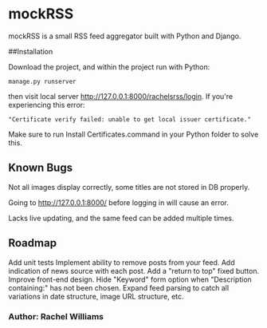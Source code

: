 # mockRSS

mockRSS is a small RSS feed aggregator built with Python and Django. 

##Installation

Download the project, and within the project run with Python:

```
manage.py runserver
```

then visit local server http://127.0.0.1:8000/rachelsrss/login. If you're experiencing this error:

```
"Certificate verify failed: unable to get local issuer certificate."
```

Make sure to run Install Certificates.command in your Python folder to solve this.

## Known Bugs

Not all images display correctly, some titles are not stored in DB properly.

Going to http://127.0.0.1:8000/ before logging in will cause an error.

Lacks live updating, and the same feed can be added multiple times.

## Roadmap

Add unit tests
Implement ability to remove posts from your feed.
Add indication of news source with each post.
Add a "return to top" fixed button.
Improve front-end design.
Hide "Keyword" form option when "Description containing:" has not been chosen.
Expand feed parsing to catch all variations in date structure, image URL structure, etc.

### Author: Rachel Williams
